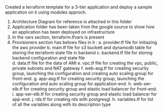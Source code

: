 Created a terraform template for a 3-tier application and deploy a sample application on it using modules approch.
 1. Architecture Diagram for reference is attached in this folder
 2. Application folder has been taken from the google source to show how an application has been deployed on infrastructure
 3. In the vars section, terraform.tfvars is present 
 4. Provisioners section has belows files in it :
     a. provider.tf file for initiazing the aws provider
     b. main.tf file for s3 buckett and dynamodb table for storing the terraform state file in backend
     c. backend.tf file for storing backend configuration and state file  
     d. data.tf file for the data of AMI
     e. vpc.tf file for creating the vpc, public, private subnets and NAT gateway
     f. web-asg.tf for creating security group, launching the configuration and creating auto scaling group for front-end.
     g. app-asg.tf for creating security group, launching the configuration and auto scaling group for application-end.
     h. web-ser-elb.tf for creating security group and elastic load balancer for front-end.
     i. app-ser-elb.tf for creating security group and elastic load balancer for app-end. 
     j. rds.tf for creating rds with postgresgl. 
     h. variables.tf for list of all the variables along with its description type

